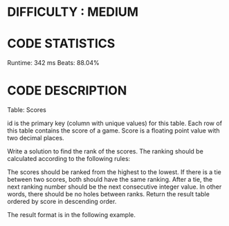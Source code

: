 # DIFFICULTY : MEDIUM

# CODE STATISTICS
Runtime: 342 ms
Beats: 88.04%

# CODE DESCRIPTION
Table: Scores

id is the primary key (column with unique values) for this table.
Each row of this table contains the score of a game. Score is a floating point value with two decimal places.
 
Write a solution to find the rank of the scores. The ranking should be calculated according to the following rules:

The scores should be ranked from the highest to the lowest.
If there is a tie between two scores, both should have the same ranking.
After a tie, the next ranking number should be the next consecutive integer value. In other words, there should be no holes between ranks.
Return the result table ordered by score in descending order.

The result format is in the following example.

